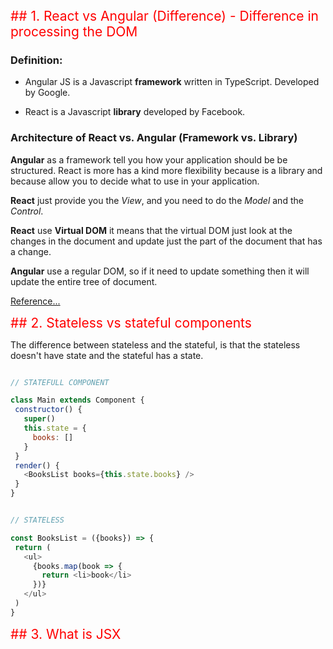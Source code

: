 <span style="color:red; font-size:1.5em;">
  ## 1. React vs Angular (Difference) - Difference in processing the DOM
</span>

### **Definition:**
- Angular JS is a Javascript **framework** written in TypeScript. Developed by Google.

- React is a Javascript **library** developed by Facebook.

 ### **Architecture of React vs. Angular (Framework vs. Library)**
**Angular** as a framework tell you how your application should be be structured. React is more has a kind more flexibility because is a library and because allow you to decide what to use in your application.

**React** just provide you the _View_, and you need to do the _Model_ and the _Control_.

**React** use **Virtual DOM** it means that the virtual DOM just look at the changes in the document and update just the part of the document that has a change.

**Angular** use a regular DOM, so if it need to update something then it will update the entire tree of document.

[Reference...](https://programmingwithmosh.com/javascript/stateful-stateless-components-react/)

<span style="color:red; font-size:1.5em;">
  ## 2. Stateless vs stateful components
</span>

The difference between stateless and the stateful, is that the stateless doesn't have state and the stateful has a state.

```javascript

// STATEFULL COMPONENT

class Main extends Component {
 constructor() {
   super()
   this.state = {
     books: []
   }
 }
 render() {
   <BooksList books={this.state.books} />
 }
}
```

```javascript

// STATELESS

const BooksList = ({books}) => {
 return (
   <ul>
     {books.map(book => {
       return <li>book</li>
     })}
   </ul>
 )
}
```

<span style="color:red; font-size:1.5em;">
  ## 3. What is JSX
</span>
